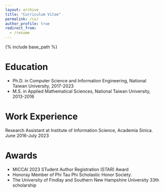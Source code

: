 ```yaml
---
layout: archive
title: "Curriculum Vitae"
permalink: /cv/
author_profile: true
redirect_from:
  - /resume
---
```


{% include base_path %}

Education
======

* Ph.D. in Computer Science and Information Engineering, National Taiwan University, 2017-2023
* M.S. in Applied Mathematical Sciences, National Taiwan University, 2013-2016

Work Experience
======
Research Assistant at Institute of Information Science, Academia Sinica. June 2016-July 2023

Awards
======
* MICCAI 2023 STudent Author Registration (STAR) Award
* Honoray Member of Phi Tau Phi Scholastic Honor Society.
* The University of Findlay and Southern New Hampshire University 33th scholarship
